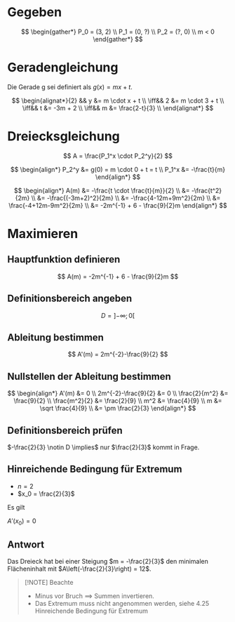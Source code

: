 # Gegeben

$$
\begin{gather*}
	P_0 = (3, 2) \\
	P_1 = (0, ?) \\
	P_2 = (?, 0) \\
	m < 0
\end{gather*}
$$

# Geradengleichung

Die Gerade g sei definiert als $g(x) = mx + t$.

$$
\begin{alignat*}{2}
	&& y &= m \cdot x + t \\
	\iff&& 2 &= m \cdot 3 + t \\
	\iff&& t &= -3m + 2 \\
	\iff&& m &= \frac{2-t}{3} \\
\end{alignat*}
$$

# Dreiecksgleichung

$$
A = \frac{P_1^x \cdot P_2^y}{2}
$$

$$
\begin{align*}
	P_2^y &= g(0) = m \cdot 0 + t = t \\
	P_1^x &= -\frac{t}{m}
\end{align*}
$$

$$
\begin{align*}
	A(m) &= -\frac{t \cdot \frac{t}{m}}{2} \\
	&= -\frac{t^2}{2m} \\
	&= -\frac{(-3m+2)^2}{2m} \\
	&= -\frac{4-12m+9m^2}{2m} \\
	&= \frac{-4+12m-9m^2}{2m} \\
	&= -2m^{-1} + 6 - \frac{9}{2}m
\end{align*}
$$

# Maximieren

## Hauptfunktion definieren

$$
A(m) = -2m^{-1} + 6 - \frac{9}{2}m
$$

## Definitionsbereich angeben

$$
D =\left]-\infty; 0\right[
$$

## Ableitung bestimmen

$$
A'(m) = 2m^{-2}-\frac{9}{2}
$$

## Nullstellen der Ableitung bestimmen

$$
\begin{align*}
	A'(m) &= 0 \\
	2m^{-2}-\frac{9}{2} &= 0 \\
	\frac{2}{m^2} &= \frac{9}{2} \\
	\frac{m^2}{2} &= \frac{2}{9} \\
	m^2 &= \frac{4}{9} \\
	m &= \sqrt \frac{4}{9} \\
	&= \pm \frac{2}{3}
\end{align*}
$$

## Definitionsbereich prüfen

$-\frac{2}{3} \notin D \implies$ nur $\frac{2}{3}$ kommt in Frage.

## Hinreichende Bedingung für Extremum

- $n = 2$
- $x_0 = \frac{2}{3}$

Es gilt

$A'(x_0) = 0$

## Antwort

Das Dreieck hat bei einer Steigung $m = -\frac{2}{3}$ den minimalen Flächeninhalt mit $A\left(-\frac{2}{3}\right) = 12$.

> [!NOTE] Beachte
> - Minus vor Bruch $\implies$ Summen invertieren.
> - Das Extremum muss nicht angenommen werden, siehe 4.25 Hinreichende Bedingung für Extremum

